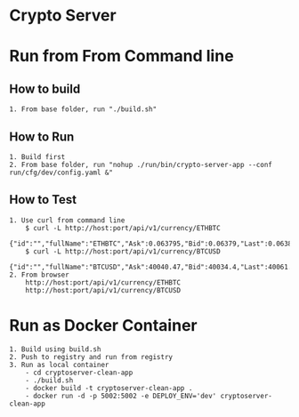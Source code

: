 # Crypto Server

# Run from From Command line
## How to build
    1. From base folder, run "./build.sh"

## How to Run
    1. Build first
    2. From base folder, run "nohup ./run/bin/crypto-server-app --conf run/cfg/dev/config.yaml &"

## How to Test
    1. Use curl from command line
        $ curl -L http://host:port/api/v1/currency/ETHBTC
        {"id":"","fullName":"ETHBTC","Ask":0.063795,"Bid":0.06379,"Last":0.063815,"Open":0.06294,"Low":0.062782,"High":0.065119,"feeCurrency":""}
        $ curl -L http://host:port/api/v1/currency/BTCUSD
        {"id":"","fullName":"BTCUSD","Ask":40040.47,"Bid":40034.4,"Last":40061.41,"Open":40823.57,"Low":39354.59,"High":41038.09,"feeCurrency":""}
    2. From browser
        http://host:port/api/v1/currency/ETHBTC
        http://host:port/api/v1/currency/BTCUSD

# Run as Docker Container

    1. Build using build.sh
    2. Push to registry and run from registry
    3. Run as local container
        - cd cryptoserver-clean-app
        - ./build.sh
        - docker build -t cryptoserver-clean-app .
        - docker run -d -p 5002:5002 -e DEPLOY_ENV='dev' cryptoserver-clean-app
